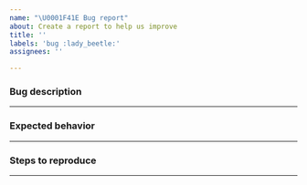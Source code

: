 ```yaml
---
name: "\U0001F41E Bug report"
about: Create a report to help us improve
title: ''
labels: 'bug :lady_beetle:'
assignees: ''

---
```


<!--
For questions, feedback or ideas please open a discussions instead of a new issue:
https://github.com/robertodoering/harpy/discussions

Thanks for reporting a bug!

Please check whether an issue of your bug already exists by searching the past issues:
https://github.com/robertodoering/harpy/issues?q=is%3Aissue
-->

### Bug description 
<!-- A clear and concise description of what the bug is  -->
<!-- If applicable, add screenshots to help explain your problem -->



---
### Expected behavior
<!-- A clear and concise description of what you expected to happen -->



---
### Steps to reproduce
<!-- 
Steps to reproduce the behavior:
1. Go to '...'
2. Click on '....'
3. Scroll down to '....'
4. See error
-->



---
<!-- Please add your device information (OS version, etc.) -->
<!-- Feel free to add any other information as you see fit -->
